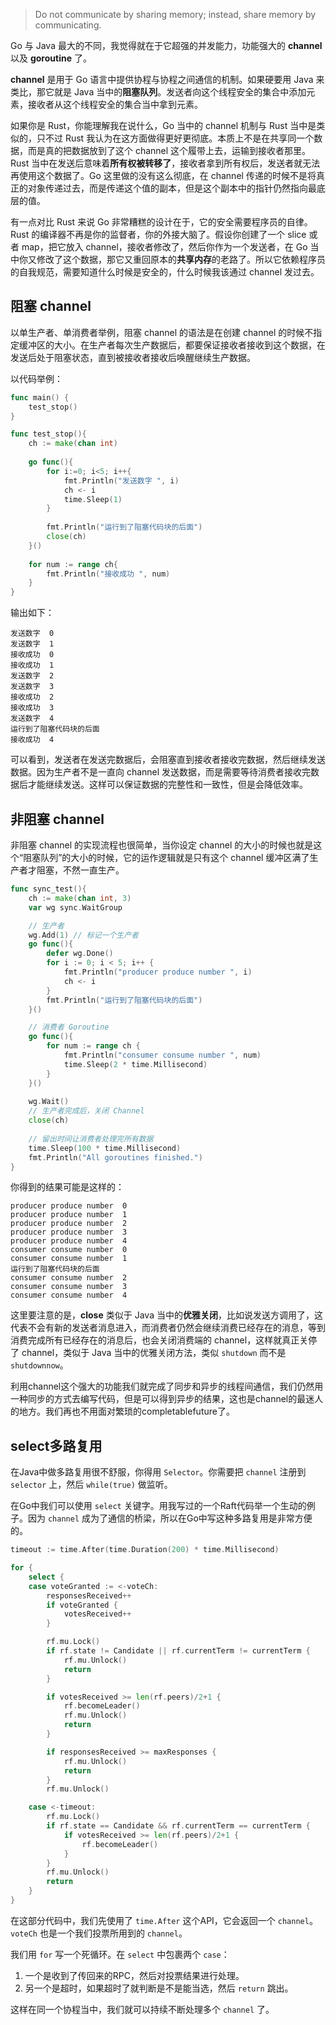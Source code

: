 > Do not communicate by sharing memory; instead, share memory by communicating.

Go 与 Java 最大的不同，我觉得就在于它超强的并发能力，功能强大的 **channel** 以及 **goroutine** 了。

**channel** 是用于 Go 语言中提供协程与协程之间通信的机制。如果硬要用 Java 来类比，那它就是 Java 当中的**阻塞队列**。发送者向这个线程安全的集合中添加元素，接收者从这个线程安全的集合当中拿到元素。

如果你是 Rust，你能理解我在说什么，Go 当中的 channel 机制与 Rust 当中是类似的，只不过 Rust 我认为在这方面做得更好更彻底。本质上不是在共享同一个数据，而是真的把数据放到了这个 channel 这个履带上去，运输到接收者那里。Rust 当中在发送后意味着**所有权被转移了**，接收者拿到所有权后，发送者就无法再使用这个数据了。Go 这里做的没有这么彻底，在 channel 传递的时候不是将真正的对象传递过去，而是传递这个值的副本，但是这个副本中的指针仍然指向最底层的值。

有一点对比 Rust 来说 Go 非常糟糕的设计在于，它的安全需要程序员的自律。Rust 的编译器不再是你的监督者，你的外接大脑了。假设你创建了一个 slice 或者 map，把它放入 channel，接收者修改了，然后你作为一个发送者，在 Go 当中你又修改了这个数据，那它又重回原本的**共享内存**的老路了。所以它依赖程序员的自我规范，需要知道什么时候是安全的，什么时候我该通过 channel 发过去。


## 阻塞 channel

以单生产者、单消费者举例，阻塞 channel 的语法是在创建 channel 的时候不指定缓冲区的大小。在生产者每次生产数据后，都要保证接收者接收到这个数据，在发送后处于阻塞状态，直到被接收者接收后唤醒继续生产数据。

以代码举例：

```go
func main() {
	test_stop()
}

func test_stop(){
	ch := make(chan int)
	
	go func(){
		for i:=0; i<5; i++{
			fmt.Println("发送数字 ", i)
			ch <- i
			time.Sleep(1)
		}
		
		fmt.Println("运行到了阻塞代码块的后面")
		close(ch)
	}()
	
	for num := range ch{
		fmt.Println("接收成功 ", num)
	}
}
```

输出如下：

```
发送数字  0
发送数字  1
接收成功  0
接收成功  1
发送数字  2
发送数字  3
接收成功  2
接收成功  3
发送数字  4
运行到了阻塞代码块的后面
接收成功  4
```

可以看到，发送者在发送完数据后，会阻塞直到接收者接收完数据，然后继续发送数据。因为生产者不是一直向 channel 发送数据，而是需要等待消费者接收完数据后才能继续发送。这样可以保证数据的完整性和一致性，但是会降低效率。


## 非阻塞 channel

非阻塞 channel 的实现流程也很简单，当你设定 channel 的大小的时候也就是这个“阻塞队列”的大小的时候，它的运作逻辑就是只有这个 channel 缓冲区满了生产者才阻塞，不然一直生产。

```go
func sync_test(){
	ch := make(chan int, 3)
	var wg sync.WaitGroup

	// 生产者
	wg.Add(1) // 标记一个生产者
	go func(){
		defer wg.Done()
		for i := 0; i < 5; i++ {
			fmt.Println("producer produce number ", i)
			ch <- i
		}
		fmt.Println("运行到了阻塞代码块的后面")
	}()

	// 消费者 Goroutine
	go func(){
		for num := range ch {
			fmt.Println("consumer consume number ", num)
			time.Sleep(2 * time.Millisecond) 
		}
	}()
	
	wg.Wait()
	// 生产者完成后，关闭 Channel
	close(ch)
	
	// 留出时间让消费者处理完所有数据
	time.Sleep(100 * time.Millisecond)
	fmt.Println("All goroutines finished.")
}
```

你得到的结果可能是这样的：

```
producer produce number  0
producer produce number  1
producer produce number  2
producer produce number  3
producer produce number  4
consumer consume number  0
consumer consume number  1
运行到了阻塞代码块的后面
consumer consume number  2
consumer consume number  3
consumer consume number  4
```

这里要注意的是，**close** 类似于 Java 当中的**优雅关闭**，比如说发送方调用了，这代表不会有新的发送者消息进入，而消费者仍然会继续消费已经存在的消息，等到消费完成所有已经存在的消息后，也会关闭消费端的 channel，这样就真正关停了 channel，类似于 Java 当中的优雅关闭方法，类似 `shutdown` 而不是 `shutdownnow`。

利用channel这个强大的功能我们就完成了同步和异步的线程间通信，我们仍然用一种同步的方式去编写代码，但是可以得到异步的结果，这也是channel的最迷人的地方。我们再也不用面对繁琐的completablefuture了。

## select多路复用
在Java中做多路复用很不舒服，你得用 `Selector`。你需要把 `channel` 注册到 `selector` 上，然后 `while(true)` 做监听。

在Go中我们可以使用 `select` 关键字。用我写过的一个Raft代码举一个生动的例子。因为 `channel` 成为了通信的桥梁，所以在Go中写这种多路复用是非常方便的。

```go
timeout := time.After(time.Duration(200) * time.Millisecond)

for {
    select {
    case voteGranted := <-voteCh:
        responsesReceived++
        if voteGranted {
            votesReceived++
        }

        rf.mu.Lock()
        if rf.state != Candidate || rf.currentTerm != currentTerm {
            rf.mu.Unlock()
            return
        }

        if votesReceived >= len(rf.peers)/2+1 {
            rf.becomeLeader()
            rf.mu.Unlock()
            return
        }

        if responsesReceived >= maxResponses {
            rf.mu.Unlock()
            return
        }
        rf.mu.Unlock()

    case <-timeout:
        rf.mu.Lock()
        if rf.state == Candidate && rf.currentTerm == currentTerm {
            if votesReceived >= len(rf.peers)/2+1 {
                rf.becomeLeader()
            }
        }
        rf.mu.Unlock()
        return
    }
}
```

在这部分代码中，我们先使用了 `time.After` 这个API，它会返回一个 `channel`。`voteCh` 也是一个我们投票所用到的 `channel`。

我们用 `for` 写一个死循环。在 `select` 中包裹两个 `case`：

1.  一个是收到了传回来的RPC，然后对投票结果进行处理。
2.  另一个是超时，如果超时了就判断是不是能当选，然后 `return` 跳出。

这样在同一个协程当中，我们就可以持续不断处理多个 `channel` 了。